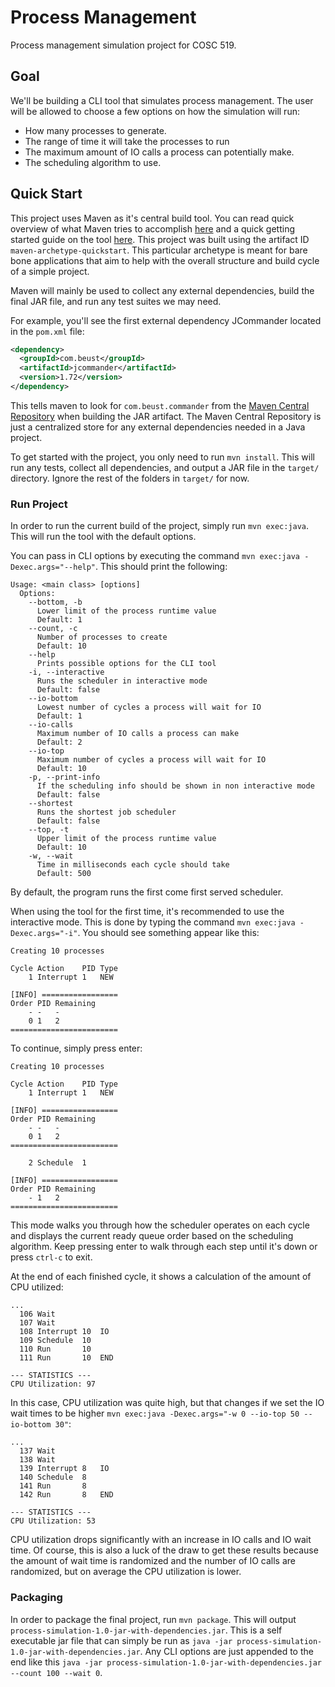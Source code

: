 # Process Management

Process management simulation project for COSC 519.

## Goal

We'll be building a CLI tool that simulates process management. The user will be allowed to choose a few options on how the simulation will run:

* How many processes to generate.
* The range of time it will take the processes to run
* The maximum amount of IO calls a process can potentially make.
* The scheduling algorithm to use.

## Quick Start

This project uses Maven as it's central build tool. You can read quick overview of what Maven tries to accomplish [here](https://maven.apache.org/background/philosophy-of-maven.html) and a quick getting started guide on the tool [here](https://maven.apache.org/guides/getting-started/index.html). This project was built using the artifact ID `maven-archetype-quickstart`. This particular archetype is meant for bare bone applications that aim to help with the overall structure and build cycle of a simple project.

Maven will mainly be used to collect any external dependencies, build the final JAR file, and run any test suites we may need.

For example, you'll see the first external dependency JCommander located in the `pom.xml` file:

```xml
<dependency>
  <groupId>com.beust</groupId>
  <artifactId>jcommander</artifactId>
  <version>1.72</version>
</dependency>
```

This tells maven to look for `com.beust.commander` from the [Maven Central Repository](https://search.maven.org/) when building the JAR artifact. The Maven Central Repository is just a centralized store for any external dependencies needed in a Java project.

To get started with the project, you only need to run `mvn install`. This will run any tests, collect all dependencies, and output a JAR file in the `target/` directory. Ignore the rest of the folders in `target/` for now.

### Run Project

In order to run the current build of the project, simply run `mvn exec:java`. This will run the tool with the default options.

You can pass in CLI options by executing the command `mvn exec:java -Dexec.args="--help"`. This should print the following:

```text
Usage: <main class> [options]
  Options:
    --bottom, -b
      Lower limit of the process runtime value
      Default: 1
    --count, -c
      Number of processes to create
      Default: 10
    --help
      Prints possible options for the CLI tool
    -i, --interactive
      Runs the scheduler in interactive mode
      Default: false
    --io-bottom
      Lowest number of cycles a process will wait for IO
      Default: 1
    --io-calls
      Maximum number of IO calls a process can make
      Default: 2
    --io-top
      Maximum number of cycles a process will wait for IO
      Default: 10
    -p, --print-info
      If the scheduling info should be shown in non interactive mode
      Default: false
    --shortest
      Runs the shortest job scheduler
      Default: false
    --top, -t
      Upper limit of the process runtime value
      Default: 10
    -w, --wait
      Time in milliseconds each cycle should take
      Default: 500

```

By default, the program runs the first come first served scheduler.

When using the tool for the first time, it's recommended to use the interactive mode. This is done by typing the command `mvn exec:java -Dexec.args="-i"`. You should see something appear like this:

```text
Creating 10 processes

Cycle Action    PID Type
    1 Interrupt 1   NEW  

[INFO] =================
Order PID Remaining
    - -   -
    0 1   2
========================
```

To continue, simply press enter:

```text
Creating 10 processes

Cycle Action    PID Type
    1 Interrupt 1   NEW  

[INFO] =================
Order PID Remaining
    - -   -
    0 1   2
========================

    2 Schedule  1        

[INFO] =================
Order PID Remaining
    - 1   2
========================

```

This mode walks you through how the scheduler operates on each cycle and displays the current ready queue order based on the scheduling algorithm. Keep pressing enter to walk through each step until it's down or press `ctrl-c` to exit.

At the end of each finished cycle, it shows a calculation of the amount of CPU utilized:

```text
...
  106 Wait               
  107 Wait               
  108 Interrupt 10  IO   
  109 Schedule  10       
  110 Run       10       
  111 Run       10  END  

--- STATISTICS ---
CPU Utilization: 97
```

In this case, CPU utilization was quite high, but that changes if we set the IO wait times to be higher `mvn exec:java -Dexec.args="-w 0 --io-top 50 --io-bottom 30"`:

```text
...
  137 Wait               
  138 Wait               
  139 Interrupt 8   IO   
  140 Schedule  8        
  141 Run       8        
  142 Run       8   END  

--- STATISTICS ---
CPU Utilization: 53
```

CPU utilization drops significantly with an increase in IO calls and IO wait time. Of course, this is also a luck of the draw to get these results because the amount of wait time is randomized and the number of IO calls are randomized, but on average the CPU utilization is lower.

### Packaging

In order to package the final project, run `mvn package`. This will output `process-simulation-1.0-jar-with-dependencies.jar`. This is a self executable jar file that can simply be run as `java -jar process-simulation-1.0-jar-with-dependencies.jar`. Any CLI options are just appended to the end like this `java -jar process-simulation-1.0-jar-with-dependencies.jar --count 100 --wait 0`.
